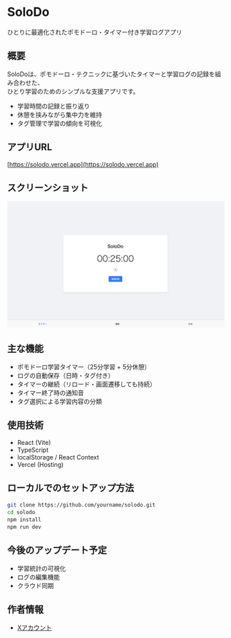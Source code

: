 # SoloDo

ひとりに最適化されたポモドーロ・タイマー付き学習ログアプリ

## 概要

SoloDoは、ポモドーロ・テクニックに基づいたタイマーと学習ログの記録を組み合わせた、  
ひとり学習のためのシンプルな支援アプリです。

- 学習時間の記録と振り返り
- 休憩を挟みながら集中力を維持
- タグ管理で学習の傾向を可視化

## アプリURL

[https://solodo.vercel.app](https://solodo.vercel.app)

## スクリーンショット

![スクショ](./docs//screenshot.png)

## 主な機能

- ポモドーロ学習タイマー（25分学習 + 5分休憩）
- ログの自動保存（日時・タグ付き）
- タイマーの継続（リロード・画面遷移しても持続）
- タイマー終了時の通知音
- タグ選択による学習内容の分類

## 使用技術

- React (Vite)
- TypeScript
- localStorage / React Context
- Vercel (Hosting)

## ローカルでのセットアップ方法

```bash
git clone https://github.com/yourname/solodo.git
cd solodo
npm install
npm run dev
```

## 今後のアップデート予定

- 学習統計の可視化
- ログの編集機能
- クラウド同期

## 作者情報

- [Xアカウント](https://x.com/toshiki_sec)
